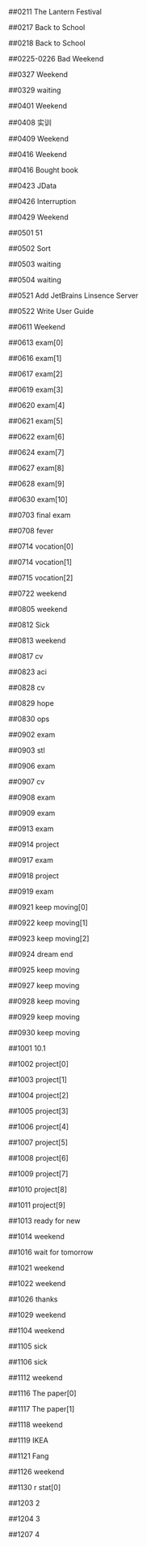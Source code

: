 ##0211 The Lantern Festival

##0217 Back to School

##0218 Back to School

##0225-0226 Bad Weekend

##0327 Weekend

##0329 waiting

##0401 Weekend

##0408 实训

##0409 Weekend

##0416 Weekend

##0416 Bought book

##0423 JData

##0426 Interruption

##0429 Weekend

##0501 51

##0502 Sort

##0503 waiting

##0504 waiting

##0521 Add JetBrains Linsence Server

##0522 Write User Guide

##0611 Weekend

##0613 exam[0]

##0616 exam[1]

##0617 exam[2]

##0619 exam[3]

##0620 exam[4]

##0621 exam[5]

##0622 exam[6]

##0624 exam[7]

##0627 exam[8]

##0628 exam[9]

##0630 exam[10]

##0703 final exam

##0708 fever

##0714 vocation[0] 

##0714 vocation[1] 

##0715 vocation[2] 

##0722 weekend

##0805 weekend

##0812 Sick

##0813 weekend

##0817 cv

##0823 aci

##0828 cv

##0829 hope

##0830 ops

##0902 exam

##0903 stl

##0906 exam

##0907 cv

##0908 exam

##0909 exam

##0913 exam

##0914 project

##0917 exam

##0918 project

##0919 exam

##0921 keep moving[0]

##0922 keep moving[1]

##0923 keep moving[2]

##0924 dream end

##0925 keep moving

##0927 keep moving

##0928 keep moving

##0929 keep moving

##0930 keep moving

##1001 10.1

##1002 project[0]

##1003 project[1]

##1004 project[2]

##1005 project[3]

##1006 project[4]

##1007 project[5]

##1008 project[6]

##1009 project[7]

##1010 project[8]

##1011 project[9]

##1013 ready for new

##1014 weekend

##1016 wait for tomorrow

##1021 weekend

##1022 weekend

##1026 thanks

##1029 weekend

##1104 weekend

##1105 sick

##1106 sick

##1112 weekend

##1116 The paper[0]

##1117 The paper[1]

##1118 weekend

##1119 IKEA

##1121 Fang

##1126 weekend

##1130 r stat[0]

##1203 2

##1204 3

##1207 4